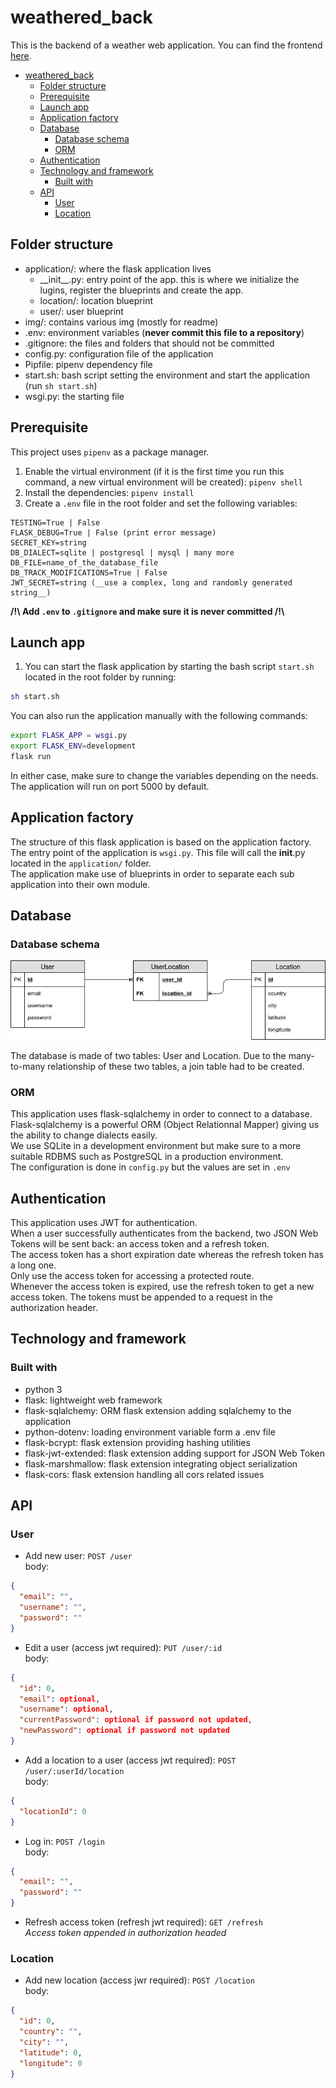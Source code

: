 # weathered_back

This is the backend of a weather web application. You can find the frontend [here](https://github.com/romain-ngo/weathered_front).

- [weathered_back](#weatheredback)
  - [Folder structure](#folder-structure)
  - [Prerequisite](#prerequisite)
  - [Launch app](#launch-app)
  - [Application factory](#application-factory)
  - [Database](#database)
    - [Database schema](#database-schema)
    - [ORM](#orm)
  - [Authentication](#authentication)
  - [Technology and framework](#technology-and-framework)
    - [Built with](#built-with)
  - [API](#api)
    - [User](#user)
    - [Location](#location)

## Folder structure

- application/: where the flask application lives
  - \_\_init\_\_.py: entry point of the app. this is where we initialize the lugins, register the blueprints and create the app.
  - location/: location blueprint
  - user/: user blueprint
- img/: contains various img (mostly for readme)
- .env: environment variables (**never commit this file to a repository**)
- .gitignore: the files and folders that should not be committed
- config.py: configuration file of the application
- Pipfile: pipenv dependency file
- start.sh: bash script setting the environment and start the application (run `sh start.sh`)
- wsgi.py: the starting file

## Prerequisite

This project uses `pipenv` as a package manager.

1. Enable the virtual environment (if it is the first time you run this command, a new virtual environment will be created): `pipenv shell`
2. Install the dependencies: `pipenv install`
3. Create a `.env` file in the root folder and set the following variables:

```.env
TESTING=True | False
FLASK_DEBUG=True | False (print error message)
SECRET_KEY=string
DB_DIALECT=sqlite | postgresql | mysql | many more
DB_FILE=name_of_the_database_file
DB_TRACK_MODIFICATIONS=True | False
JWT_SECRET=string (__use a complex, long and randomly generated string__)
```

**/!\\ Add `.env` to `.gitignore` and make sure it is never committed /!\\**

## Launch app

1. You can start the flask application by starting the bash script `start.sh` located in the root folder by running:

```bash
sh start.sh
```

You can also run the application manually with the following commands:

```bash
export FLASK_APP = wsgi.py
export FLASK_ENV=development
flask run
```

In either case, make sure to change the variables depending on the needs.
The application will run on port 5000 by default.

## Application factory

The structure of this flask application is based on the application factory.  
The entry point of the application is `wsgi.py`. This file will call the **init**.py located in the `application/` folder.  
The application make use of blueprints in order to separate each sub application into their own module.

## Database

### Database schema

![db_schema](img/weathered_db.jpg)

The database is made of two tables: User and Location. Due to the many-to-many relationship of these two tables, a join table had to be created.

### ORM

This application uses flask-sqlalchemy in order to connect to a database.  
Flask-sqlalchemy is a powerful ORM (Object Relationnal Mapper) giving us the ability to change dialects easily.  
We use SQLite in a development environment but make sure to a more suitable RDBMS such as PostgreSQL in a production environment.  
The configuration is done in `config.py` but the values are set in `.env`

## Authentication

This application uses JWT for authentication.  
When a user successfully authenticates from the backend, two JSON Web Tokens will be sent back: an access token and a refresh token.  
The access token has a short expiration date whereas the refresh token has a long one.  
Only use the access token for accessing a protected route.  
Whenever the access token is expired, use the refresh token to get a new access token.
The tokens must be appended to a request in the authorization header.

## Technology and framework

### Built with

- python 3
- flask: lightweight web framework
- flask-sqlalchemy: ORM flask extension adding sqlalchemy to the application
- python-dotenv: loading environment variable form a .env file
- flask-bcrypt: flask extension providing hashing utilities
- flask-jwt-extended: flask extension adding support for JSON Web Token
- flask-marshmallow: flask extension integrating object serialization
- flask-cors: flask extension handling all cors related issues

## API

### User

- Add new user: `POST /user`  
  body:

```json
{
  "email": "",
  "username": "",
  "password": ""
}
```

- Edit a user (access jwt required): `PUT /user/:id`  
  body:

```json
{
  "id": 0,
  "email": optional,
  "username": optional,
  "currentPassword": optional if password not updated,
  "newPassword": optional if password not updated
}
```

- Add a location to a user (access jwt required): `POST /user/:userId/location`  
  body:

```json
{
  "locationId": 0
}
```

- Log in: `POST /login`  
  body:

```json
{
  "email": "",
  "password": ""
}
```

- Refresh access token (refresh jwt required): `GET /refresh`  
  _Access token appended in authorization headed_

### Location

- Add new location (access jwr required): `POST /location`  
  body:

```json
{
  "id": 0,
  "country": "",
  "city": "",
  "latitude": 0,
  "longitude": 0
}
```
